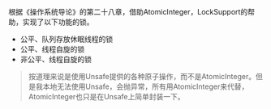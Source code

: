 根据《操作系统导论》的第二十八章，借助AtomicInteger，LockSupport的帮助，实现了以下功能的锁。

* 公平、队列存放休眠线程的锁
* 公平、线程自旋的锁
* 非公平、线程自旋的锁

> 按道理来说是使用Unsafe提供的各种原子操作，而不是AtomicInteger。但是我本地无法使用Unsafe，会抛异常，所有用AtomicInteger来代替， AtomicInteger也只是在Unsafe上简单封装一下。
